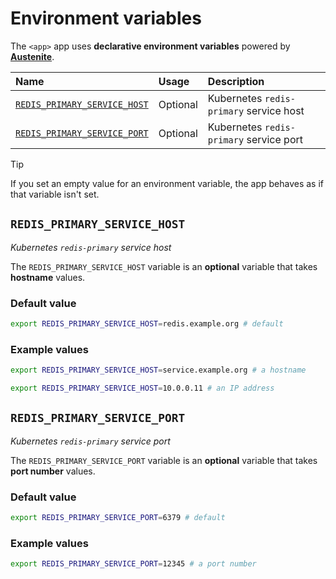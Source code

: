 # Environment variables

The `<app>` app uses **declarative environment variables** powered by
**[Austenite]**.

[austenite]: https://github.com/ezzatron/austenite

| Name                                                        | Usage    | Description                             |
| :---------------------------------------------------------- | :------- | :-------------------------------------- |
| [`REDIS_PRIMARY_SERVICE_HOST`](#REDIS_PRIMARY_SERVICE_HOST) | Optional | Kubernetes `redis-primary` service host |
| [`REDIS_PRIMARY_SERVICE_PORT`](#REDIS_PRIMARY_SERVICE_PORT) | Optional | Kubernetes `redis-primary` service port |

> [!TIP]
> If you set an empty value for an environment variable, the app behaves as if
> that variable isn't set.

## `REDIS_PRIMARY_SERVICE_HOST`

_Kubernetes `redis-primary` service host_

The `REDIS_PRIMARY_SERVICE_HOST` variable is an **optional** variable
that takes **hostname** values.

### Default value

```sh
export REDIS_PRIMARY_SERVICE_HOST=redis.example.org # default
```

### Example values

```sh
export REDIS_PRIMARY_SERVICE_HOST=service.example.org # a hostname
```

```sh
export REDIS_PRIMARY_SERVICE_HOST=10.0.0.11 # an IP address
```

## `REDIS_PRIMARY_SERVICE_PORT`

_Kubernetes `redis-primary` service port_

The `REDIS_PRIMARY_SERVICE_PORT` variable is an **optional** variable
that takes **port number** values.

### Default value

```sh
export REDIS_PRIMARY_SERVICE_PORT=6379 # default
```

### Example values

```sh
export REDIS_PRIMARY_SERVICE_PORT=12345 # a port number
```
